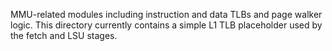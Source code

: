MMU-related modules including instruction and data TLBs and page walker logic.
This directory currently contains a simple L1 TLB placeholder used by the
fetch and LSU stages.
